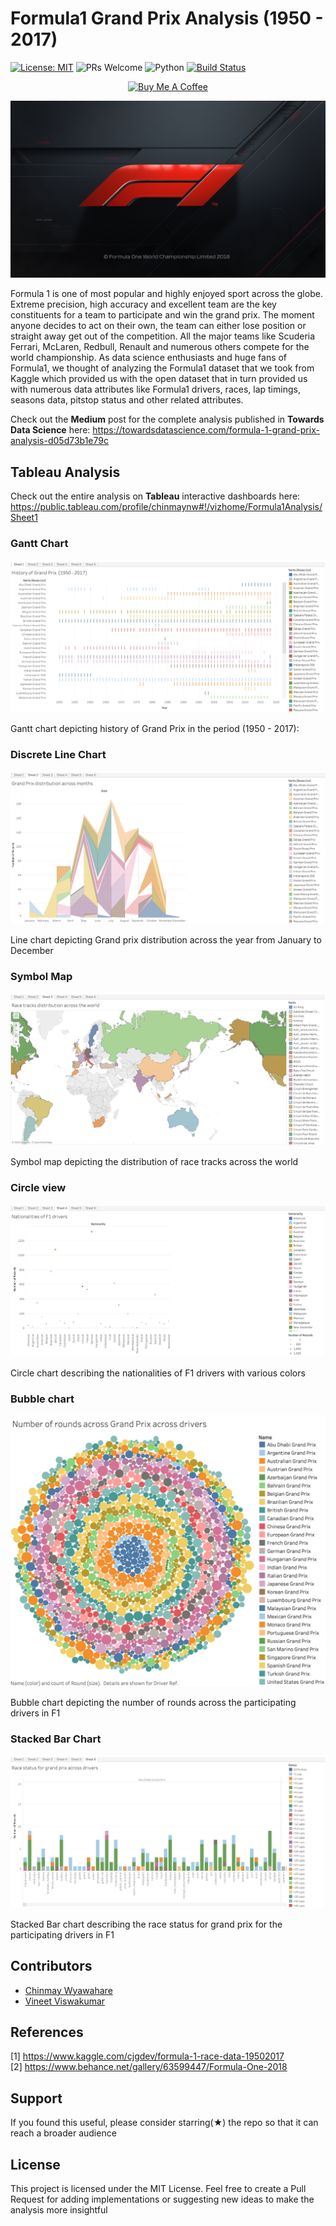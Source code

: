 # Formula1 Grand Prix Analysis (1950 - 2017)


[![License: MIT](https://img.shields.io/badge/License-MIT-green.svg)](https://opensource.org/licenses/MIT)  ![PRs Welcome](https://img.shields.io/badge/PRs-welcome-brightgreen) ![Python](https://upload.wikimedia.org/wikipedia/commons/3/34/Blue_Python_3.6_Shield_Badge.svg) [![Build Status](https://travis-ci.org/usgs/nwisweb-tableau-data-connector.svg?branch=master)](https://travis-ci.org/usgs/nwisweb-tableau-data-connector)

<p align="center">
    <a href="https://www.buymeacoffee.com/wyavs" target="_blank"><img src="https://cdn.buymeacoffee.com/buttons/default-orange.png" alt="Buy Me A Coffee" height="35px"></a>
</p>


![F1-cover](https://github.com/gandalf1819/Formula1/blob/master/f1.png)

Formula 1 is one of most popular and highly enjoyed sport across the globe. Extreme precision, high accuracy and excellent team are the key constituents for a team to participate and win the grand prix. The moment anyone decides to act on their own, the team can either lose position or straight away get out of the competition. All the major teams like Scuderia Ferrari, McLaren, Redbull, Renault and numerous others compete for the world championship. As data science enthusiasts and huge fans of Formula1, we thought of analyzing the Formula1 dataset that we took from Kaggle which provided us with the open dataset that in turn provided us with numerous data attributes like Formula1 drivers, races, lap timings, seasons data, pitstop status and other related attributes.

Check out the **Medium** post for the complete analysis published in **Towards Data Science** here:
https://towardsdatascience.com/formula-1-grand-prix-analysis-d05d73b1e79c

## Tableau Analysis

Check out the entire analysis on **Tableau** interactive dashboards here:
https://public.tableau.com/profile/chinmaynw#!/vizhome/Formula1Analysis/Sheet1


### Gantt Chart

![sheet-1](https://github.com/gandalf1819/Formula1/blob/master/tableau-results/sheet-1.png)


Gantt chart depicting history of Grand Prix in the period (1950 - 2017):

### Discrete Line Chart


![sheet-2](https://github.com/gandalf1819/Formula1/blob/master/tableau-results/sheet-2.png)

Line chart depicting Grand prix distribution across the year from January to December 

### Symbol Map

![sheet-3](https://github.com/gandalf1819/Formula1/blob/master/tableau-results/sheet-3.png)

Symbol map depicting the distribution of race tracks across the world

### Circle view

![sheet-4](https://github.com/gandalf1819/Formula1/blob/master/tableau-results/sheet-4.png)

Circle chart describing the nationalities of F1 drivers with various colors

### Bubble chart

![sheet-5](https://github.com/gandalf1819/Formula1/blob/master/tableau-results/sheet-5.png)

Bubble chart depicting the number of rounds across the participating drivers in F1

### Stacked Bar Chart


![sheet-6](https://github.com/gandalf1819/Formula1/blob/master/tableau-results/sheet-6.png)

Stacked Bar chart describing the race status for grand prix for the participating drivers in F1


## Contributors 

* [Chinmay Wyawahare](https://github.com/gandalf1819)
* [Vineet Viswakumar](https://github.com/vineet247)

## References

[1] https://www.kaggle.com/cjgdev/formula-1-race-data-19502017 <br>
[2] https://www.behance.net/gallery/63599447/Formula-One-2018

## Support

If you found this useful, please consider starring(★) the repo so that it can reach a broader audience

## License

This project is licensed under the MIT License. Feel free to create a Pull Request for adding implementations or suggesting new ideas to make the analysis more insightful
